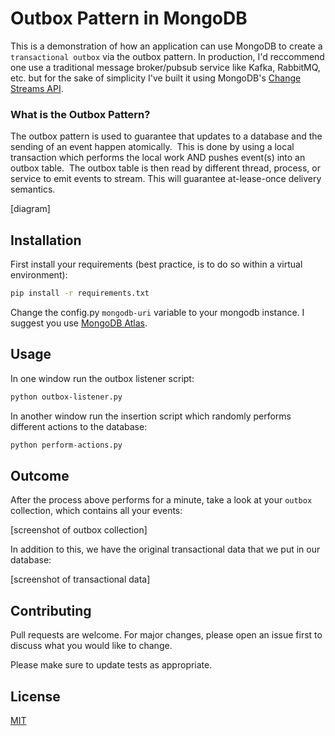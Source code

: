 # Outbox Pattern in MongoDB

This is a demonstration of how an application can use MongoDB to create a `transactional outbox` via the outbox pattern. In production, I'd reccommend one use a traditional message broker/pubsub service like Kafka, RabbitMQ, etc. but for the sake of simplicity I've built it using MongoDB's [Change Streams API](https://docs.mongodb.com/manual/changeStreams/).

### What is the Outbox Pattern?

The outbox pattern is used to guarantee that updates to a database and the sending of an event happen atomically.  This is done by using a local transaction which performs the local work AND pushes event(s) into an outbox table.  The outbox table is then read by different thread, process, or service to emit events to stream. This will guarantee at-lease-once delivery semantics. 

[diagram]

## Installation

First install your requirements (best practice, is to do so within a virtual environment):

```bash
pip install -r requirements.txt
```

Change the config.py `mongodb-uri` variable to your mongodb instance. I suggest you use [MongoDB Atlas](https://www.mongodb.com/cloud/atlas).

## Usage


In one window run the outbox listener script:

```bash
python outbox-listener.py
```

In another window run the insertion script which randomly performs different actions to the database:

```bash
python perform-actions.py
```

## Outcome

After the process above performs for a minute, take a look at your `outbox` collection, which contains all your events:

[screenshot of outbox collection]

In addition to this, we have the original transactional data that we put in our database:

[screenshot of transactional data]


## Contributing
Pull requests are welcome. For major changes, please open an issue first to discuss what you would like to change.

Please make sure to update tests as appropriate.

## License
[MIT](https://choosealicense.com/licenses/mit/)
